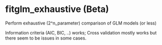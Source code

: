 # fitglm_exhaustive (Beta)
Perform exhaustive (2^n_parameter) comparison of GLM models (or less)

Information criteria (AIC, BIC, ..) works; Cross validation mostly works but there seem to be issues in some cases.
